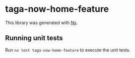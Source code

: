 # taga-now-home-feature

This library was generated with [Nx](https://nx.dev).

## Running unit tests

Run `nx test taga-now-home-feature` to execute the unit tests.
